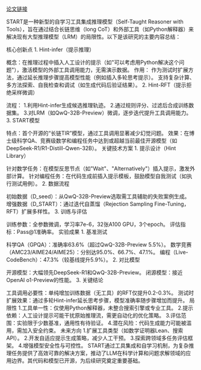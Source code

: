 
[论文链接](https://arxiv.org/pdf/2503.04625)

START是一种新型的自学习工具集成推理模型（Self-Taught Reasoner with Tools），旨在通过结合长链思维（long CoT）和外部工具（如Python解释器）来解决现有大型推理模型（LRM）的局限性。以下是该研究的主要内容总结：

核心创新点
1.
Hint-infer（提示推理）

概念：在推理过程中插入人工设计的提示（如"可以考虑用Python解决这个问题"），激活模型的外部工具调用能力，无需演示数据。
作用：
作为测试时扩展方法，通过延长推理步骤提高模型性能（例如插入多轮思考提示）。
支持复杂计算、多方法探索、自我检查和调试（如生成代码后验证结果）。
2.
Hint-RFT（提示拒绝采样微调）

流程：
1.利用Hint-infer生成候选推理轨迹。
2.通过规则评分、过滤后合成训练数据集。
3.对LRM（如QwQ-32B-Preview）微调，逐步迭代提升工具调用能力。
3.
START模型

特点：首个开源的“长链TIR”模型，通过工具调用显著减少幻觉问题。
效果：在博士级科学QA、竞赛级数学和编程任务中达到或超越当前最佳开源模型（如DeepSeek-R1/R1-Distill-Qwen-32B）。
关键技术方案
1.
提示设计（Hint Library）

针对数学任务：在模型反思节点（如"Wait"、"Alternatively"）插入提示，激发外部计算。
针对编程任务：在代码生成前插入提示模板，鼓励模型自我测试（如执行测试用例）。
2.
数据流程

初始数据（D_seed）：从QwQ-32B-Preview选取需工具辅助的失败案例生成。
增强数据（D_START）：通过迭代自蒸馏（Rejection Sampling Fine-Tuning，RFT）扩展多样性。
3.
训练与评估

训练参数：全参数微调，学习率7e-6，32张A100 GPU，3个epoch。
评估指标：Pass@1准确率。
实验成果
1.
基准测试

科学QA（GPQA）：准确率63.6%（超过QwQ-32B-Preview 5.5%）。
数学竞赛（AMC23/AIME24/AIME25）：分别达95.0%、66.7%、47.1%。
编程（Live-CodeBench）：47.3%（较基线提升5.9%）。
2.
对比模型

开源模型：大幅领先DeepSeek-R1和QwQ-32B-Preview。
闭源模型：接近OpenAI o1-Preview的性能。
3.
关键结论

工具调用必要性：单纯增加训练数据（无工具）的RFT仅提升0.2-0.3%。
测试时扩展效果：通过多轮Hint-infer延长思考步骤，模型准确率随步骤增加而提升。
局限性
1.工具单一性：仅使用Python解释器，未整合搜索引擎或专业工具。
2.提示依赖：人工设计提示可能干扰原始推理流，需更自动化的优化策略。
3.评估范围：实验限于少数基准，通用性有待验证。
4.潜在风险：代码生成能力可能被滥用，需加入安全约束。
未来方向
1.扩展工具类型（如数学证明器Lean、搜索API）。
2.开发自适应提示生成策略，减少人工干预。
3.探索跨领域多任务评估框架。
4.增强模型安全性与可控性。
START通过工具集成和自学习机制，为复杂推理任务提供了高效可靠的解决方案，推动了LLM在科学计算和问题求解领域的应用边界。其代码和模型已开源，为后续研究奠定重要基础。